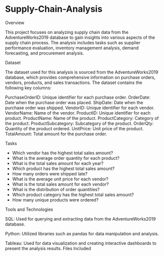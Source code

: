 # Supply-Chain-Analysis

Overview

This project focuses on analyzing supply chain data from the AdventureWorks2019 database to gain insights into various aspects of the supply chain process. The analysis includes tasks such as supplier performance evaluation, inventory management analysis, demand forecasting, and procurement analysis.

Dataset

The dataset used for this analysis is sourced from the AdventureWorks2019 database, which provides comprehensive information on purchase orders, vendors, products, and sales transactions. The dataset contains the following key columns:

  PurchaseOrderID: Unique identifier for each purchase order.
  OrderDate: Date when the purchase order was placed.
  ShipDate: Date when the purchase order was shipped.
  VendorID: Unique identifier for each vendor.
  VendorName: Name of the vendor.
  ProductID: Unique identifier for each product.
  ProductName: Name of the product.
  ProductCategory: Category of the product.
  ProductSubcategory: Subcategory of the product.
  OrderQty: Quantity of the product ordered.
  UnitPrice: Unit price of the product.
  TotalAmount: Total amount for the purchase order.


Tasks

- Which vendor has the highest total sales amount?
- What is the average order quantity for each product?
- What is the total sales amount for each year?
- Which product has the highest total sales amount?
- How many orders were shipped late?
- What is the average unit price for each vendor?
- What is the total sales amount for each vendor?
- What is the distribution of order quantities?
- Which product category has the highest total sales amount?
- How many unique products were ordered?


Tools and Technologies

SQL: Used for querying and extracting data from the AdventureWorks2019 database.

Python: Utilized libraries such as pandas for data manipulation and analysis.

Tableau: Used for data visualization and creating interactive dashboards to present the analysis results.
Files Included
